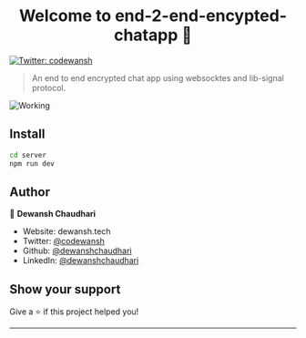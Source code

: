 <h1 align="center">Welcome to end-2-end-encypted-chatapp 👋</h1>
<p>
  <a href="https://twitter.com/codewansh" target="_blank">
    <img alt="Twitter: codewansh" src="https://img.shields.io/twitter/follow/codewansh.svg?style=social" />
  </a>
</p>

> An end to end encrypted chat app using websocktes and lib-signal protocol.

![Working](https://i.imgur.com/sTzy0jf.png)

## Install

```sh
cd server
npm run dev
```

## Author

👤 **Dewansh Chaudhari**

-   Website: dewansh.tech
-   Twitter: [@codewansh](https://twitter.com/codewansh)
-   Github: [@dewanshchaudhari](https://github.com/dewanshchaudhari)
-   LinkedIn: [@dewanshchaudhari](https://linkedin.com/in/dewansh-chaudhari-252252195)

## Show your support

Give a ⭐️ if this project helped you!

---
